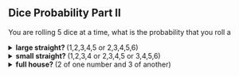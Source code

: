 ## Dice Probability Part II
You are rolling $5$ dice at a time, what is the probability that you roll a
<details>
  $\dfrac{2 \cdot 5!}{6^5}$
  <summary><b>large straight? </b>(1,2,3,4,5 or 2,3,4,5,6)</summary>
</details>

<details>
  <summary><b>small straight? </b>(1,2,3,4 or 2,3,4,5 or 3,4,5,6)</summary>
</details>

<details>
  $\dfrac{6 \cdot 5 {5 \choose 3}}{6^5}$
  <summary><b>full house? </b>(2 of one number and 3 of another)</summary>
</details>
